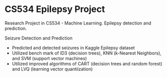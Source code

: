 # CS534 Epilepsy Project

Research Project in CS534 - Machine Learning. Epilepsy detection and prediction.

Seizure Detection and Prediction
- Predicted and detected seizures in Kaggle Epilepsy dataset
- Utilized bench mark of ID3 (decision trees), KNN (k-Nearest Neighbors), and SVM (support vector machines)
- Utilized improved algorithms of CART (decision trees and random forest) and LVQ (learning vector quantiization)


